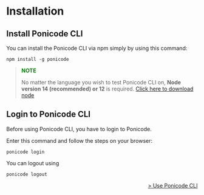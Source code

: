 # Installation

## Install Ponicode CLI
You can install the Ponicode CLI via npm simply by using this command:
```
npm install -g ponicode
``` 

> **<span style="color:green">NOTE<span>**
>
> No matter the language you wish to test Ponicode CLI on, **Node version 14 (recommended) or 12** is required. [Click here to download node](https://nodejs.org/en/)

## Login to Ponicode CLI

Before using Ponicode CLI, you have to login to Ponicode.

Enter this command and follow the steps on your browser:
```
ponicode login
```

You can logout using
```
ponicode logout
```

<div align="right">
    <a href="#/cli/how-to.md" >
        > Use Ponicode CLI
    </a>
</div>